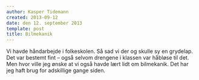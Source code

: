 ```yaml
---
author: Kasper Tidemann
created: 2013-09-12
date: den 12. september 2013
template: post
title: Bilmekanik
---
```


Vi havde håndarbejde i folkeskolen. Så sad vi der og skulle sy en grydelap. Det var bestemt fint – også selvom drengene i klassen var håbløse til det. Men hvor ville jeg ønske at vi også havde lært lidt om bilmekanik. Det har jeg haft brug for adskillige gange siden.